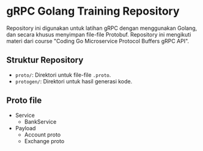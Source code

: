 # gRPC Golang Training Repository

Repository ini digunakan untuk latihan gRPC dengan menggunakan Golang, dan secara khusus menyimpan file-file Protobuf. Repository ini mengikuti materi dari course "Coding Go Microservice Protocol Buffers gRPC API".

## Struktur Repository

- `proto/`: Direktori untuk file-file `.proto`.
- `protogen/`: Direktori untuk hasil generasi kode.

## Proto file

- Service
  - BankService
- Payload
  - Account proto
  - Exchange proto
